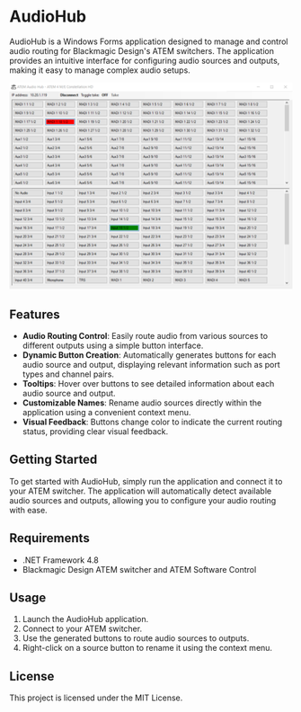 # AudioHub

AudioHub is a Windows Forms application designed to manage and control audio routing for Blackmagic Design's ATEM switchers. The application provides an intuitive interface for configuring audio sources and outputs, making it easy to manage complex audio setups.

![Alt text](img/AudioHub_v1.0.0.png)

## Features

- **Audio Routing Control**: Easily route audio from various sources to different outputs using a simple button interface.
- **Dynamic Button Creation**: Automatically generates buttons for each audio source and output, displaying relevant information such as port types and channel pairs.
- **Tooltips**: Hover over buttons to see detailed information about each audio source and output.
- **Customizable Names**: Rename audio sources directly within the application using a convenient context menu.
- **Visual Feedback**: Buttons change color to indicate the current routing status, providing clear visual feedback.

## Getting Started

To get started with AudioHub, simply run the application and connect it to your ATEM switcher. The application will automatically detect available audio sources and outputs, allowing you to configure your audio routing with ease.

## Requirements

- .NET Framework 4.8
- Blackmagic Design ATEM switcher and ATEM Software Control

## Usage

1. Launch the AudioHub application.
2. Connect to your ATEM switcher.
3. Use the generated buttons to route audio sources to outputs.
4. Right-click on a source button to rename it using the context menu.

## License

This project is licensed under the MIT License.
